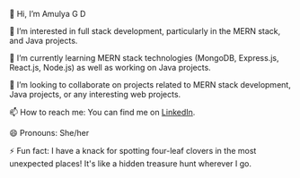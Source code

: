 👋 Hi, I’m Amulya G D

👀 I’m interested in full stack development, particularly in the MERN stack, and Java projects.

🌱 I’m currently learning MERN stack technologies (MongoDB, Express.js, React.js, Node.js) as well as working on Java projects.

💞️ I’m looking to collaborate on projects related to MERN stack development, Java projects, or any interesting web projects.

📫 How to reach me: You can find me on [LinkedIn](https://www.linkedin.com/in/amulya-g-s-204a72251?utm_source=share&utm_campaign=share_via&utm_content=profile&utm_medium=android_app).

😄 Pronouns: She/her

⚡ Fun fact: I have a knack for spotting four-leaf clovers in the most unexpected places! It's like a hidden treasure hunt wherever I go.
